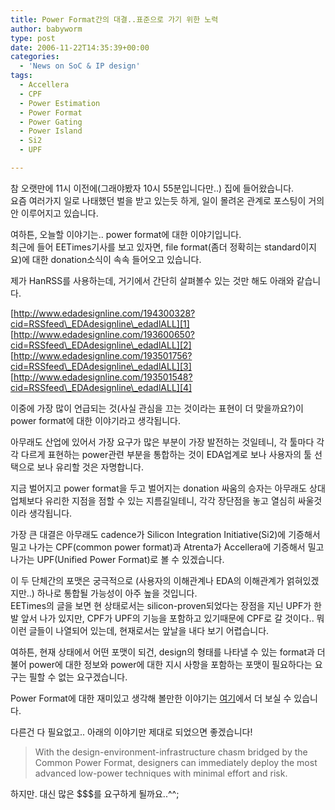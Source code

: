 ```yaml
---
title: Power Format간의 대결..표준으로 가기 위한 노력
author: babyworm
type: post
date: 2006-11-22T14:35:39+00:00
categories:
  - 'News on SoC & IP design'
tags:
  - Accellera
  - CPF
  - Power Estimation
  - Power Format
  - Power Gating
  - Power Island
  - Si2
  - UPF

---
```

참 오랫만에 11시 이전에(그래야봤자 10시 55분입니다만..) 집에 들어왔습니다.<br>
요즘 여러가지 일로 나태했던 벌을 받고 있는듯 하게, 일이 몰려온 관계로 포스팅이 거의 안 이루어지고 있습니다.

여하튼, 오늘할 이야기는.. power format에 대한 이야기입니다.<br>
최근에 들어 EETimes기사를 보고 있자면, file format(좀더 정확히는 standard이지요)에 대한 donation소식이 속속 들어오고 있습니다. 

제가 HanRSS를 사용하는데, 거기에서 간단히 살펴볼수 있는 것만 해도 아래와 같습니다. 

[http://www.edadesignline.com/194300328?cid=RSSfeed\_EDAdesignline\_edadlALL][1]<br>
[http://www.edadesignline.com/193600650?cid=RSSfeed\_EDAdesignline\_edadlALL][2]<br>
[http://www.edadesignline.com/193501756?cid=RSSfeed\_EDAdesignline\_edadlALL][3]<br>
[http://www.edadesignline.com/193501548?cid=RSSfeed\_EDAdesignline\_edadlALL][4]

이중에 가장 많이 언급되는 것(사실 관심을 끄는 것이라는 표현이 더 맞을까요?)이 power format에 대한 이야기라고 생각됩니다. 

아무래도 산업에 있어서 가장 요구가 많은 부분이 가장 발전하는 것일테니, 각 툴마다 각각 다르게 표현하는 power관련 부분을 통합하는 것이 EDA업계로 보나 사용자의 툴 선택으로 보나 유리할 것은 자명합니다. 

지금 벌어지고 power format을 두고 벌어지는 donation 싸움의 승자는 아무래도 상대 업체보다 유리한 지점을 점할 수 있는 지름길일테니, 각각 장단점을 놓고 열심히 싸울것이라 생각됩니다. 

가장 큰 대결은 아무래도 cadence가 Silicon Integration Initiative(Si2)에 기증해서 밀고 나가는 CPF(common power format)과 Atrenta가 Accellera에 기증해서 밀고 나가는 UPF(Unified Power Format)로 볼 수 있겠습니다. 

이 두 단체간의 포맷은 궁극적으로 (사용자의 이해관계나 EDA의 이해관계가 얽혀있겠지만..) 하나로 통합될 가능성이 아주 높을 것입니다.<br>
EETimes의 글을 보면 현 상태로서는 silicon-proven되었다는 장점을 지닌 UPF가 한발 앞서 나가 있지만, CPF가 UPF의 기능을 포함하고 있기때문에 CPF로 갈 것이다.. 뭐 이런 글들이 나열되어 있는데, 현재로서는 앞날을 내다 보기 어렵습니다. 

여하튼, 현재 상태에서 어떤 포맷이 되건, design의 형태를 나타낼 수 있는 format과 더불어 power에 대한 정보와 power에 대한 지시 사항을 포함하는 포맷이 필요하다는 요구는 필할 수 없는 요구겠습니다. 

Power Format에 대한 재미있고 생각해 볼만한 이야기는 <A href="http://www.eetimes.com/news/design/showArticle.jhtml;?articleID=193600111" target=_blank>여기</A>에서 더 보실 수 있습니다. 

다른건 다 필요없고.. 아래의 이야기만 제대로 되었으면 좋겠습니다!

> With the design-environment-infrastructure chasm bridged by the Common Power Format, designers can immediately deploy the most advanced low-power techniques with minimal effort and risk.<br>
> </BLOCKQUOTE>하지만. 대신 많은 $$$를 요구하게 될까요..^^;

 [1]: http://www.edadesignline.com/194300328?cid=RSSfeed_EDAdesignline_edadlALL
 [2]: http://www.edadesignline.com/193600650?cid=RSSfeed_EDAdesignline_edadlALL
 [3]: http://www.edadesignline.com/193501756?cid=RSSfeed_EDAdesignline_edadlALL
 [4]: http://www.edadesignline.com/193501548?cid=RSSfeed_EDAdesignline_edadlALL
